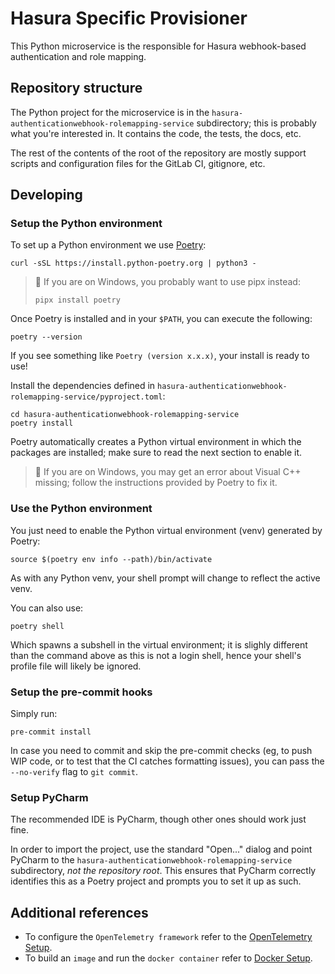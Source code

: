 # Hasura Specific Provisioner

This Python microservice is the responsible for Hasura webhook-based authentication and role mapping.

## Repository structure

The Python project for the microservice is in the `hasura-authenticationwebhook-rolemapping-service` subdirectory; this is probably what you're interested in. It contains the code, the tests, the docs, etc.

The rest of the contents of the root of the repository are mostly support scripts and configuration files for the GitLab CI, gitignore, etc.

## Developing

### Setup the Python environment

To set up a Python environment we use [Poetry](https://python-poetry.org/):
```
curl -sSL https://install.python-poetry.org | python3 -
```

> 📝 If you are on Windows, you probably want to use pipx instead:
> ```
> pipx install poetry
> ```

Once Poetry is installed and in your `$PATH`, you can execute the following:
```
poetry --version
```
If you see something like `Poetry (version x.x.x)`, your install is ready to use!

Install the dependencies defined in `hasura-authenticationwebhook-rolemapping-service/pyproject.toml`:
```
cd hasura-authenticationwebhook-rolemapping-service
poetry install
```
Poetry automatically creates a Python virtual environment in which the packages are installed; make sure to read the next section to enable it.

> 📝 If you are on Windows, you may get an error about Visual C++ missing; follow the instructions provided by Poetry to fix it.

### Use the Python environment

You just need to enable the Python virtual environment (venv) generated by Poetry:
```
source $(poetry env info --path)/bin/activate
```
As with any Python venv, your shell prompt will change to reflect the active venv.

You can also use:
```
poetry shell
```
Which spawns a subshell in the virtual environment; it is slighly different than the command above as this is not a login shell, hence your shell's profile file will likely be ignored.

### Setup the pre-commit hooks

Simply run:
```
pre-commit install
```
In case you need to commit and skip the pre-commit checks (eg, to push WIP code, or to test that the CI catches formatting issues), you can pass the `--no-verify` flag to `git commit`.

### Setup PyCharm

The recommended IDE is PyCharm, though other ones should work just fine.

In order to import the project, use the standard "Open..." dialog and point PyCharm to the `hasura-authenticationwebhook-rolemapping-service` subdirectory, *not the repository root*. This ensures that PyCharm correctly identifies this as a Poetry project and prompts you to set it up as such.

## Additional references

- To configure the `OpenTelemetry framework` refer to the [OpenTelemetry Setup](hasura-authenticationwebhook-rolemapping-service/docs/opentelemetry.md).
- To build an `image` and run the `docker container` refer to [Docker Setup](hasura-authenticationwebhook-rolemapping-service/docs/docker.md).

